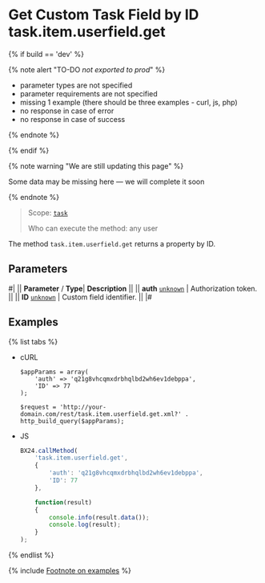 # Get Custom Task Field by ID task.item.userfield.get

{% if build == 'dev' %}

{% note alert "TO-DO _not exported to prod_" %}

- parameter types are not specified
- parameter requirements are not specified
- missing 1 example (there should be three examples - curl, js, php)
- no response in case of error
- no response in case of success

{% endnote %}

{% endif %}

{% note warning "We are still updating this page" %}

Some data may be missing here — we will complete it soon

{% endnote %}

> Scope: [`task`](../../scopes/permissions.md)
>
> Who can execute the method: any user

The method `task.item.userfield.get` returns a property by ID.

## Parameters

#|
||  **Parameter** / **Type**| **Description** ||
|| **auth**
[`unknown`](../../data-types.md) | Authorization token. ||
|| **ID**
[`unknown`](../../data-types.md) | Custom field identifier. ||
|#

## Examples

{% list tabs %}

- cURL

    ```http
    $appParams = array(
        'auth' => 'q21g8vhcqmxdrbhqlbd2wh6ev1debppa',
        'ID' => 77
    );
    ```

    ```http
    $request = 'http://your-domain.com/rest/task.item.userfield.get.xml?' . http_build_query($appParams);
    ```

- JS

    ```js
    BX24.callMethod(
        'task.item.userfield.get',
        {
            'auth': 'q21g8vhcqmxdrbhqlbd2wh6ev1debppa',
            'ID': 77
        },

        function(result)
        {
            console.info(result.data());
            console.log(result);
        }
    );
    ```

{% endlist %}

{% include [Footnote on examples](../../../_includes/examples.md) %}